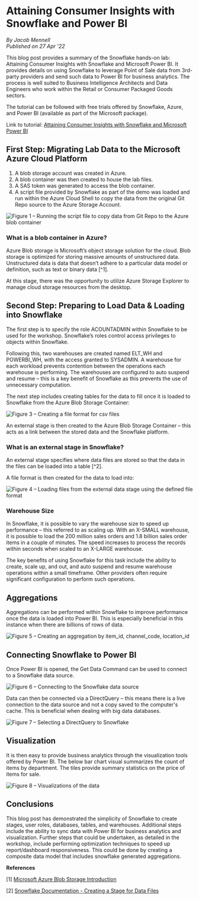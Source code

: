 # Attaining Consumer Insights with Snowflake and Power BI

*By Jacob Mennell*  
*Published on 27 Apr '22*

This blog post provides a summary of the Snowflake hands-on lab: Attaining Consumer Insights with Snowflake and Microsoft Power BI. It provides details on using Snowflake to leverage Point of Sale data from 3rd-party providers and send such data to Power BI for business analytics. The process is well suited to Business Intelligence Architects and Data Engineers who work within the Retail or Consumer Packaged Goods sectors.

The tutorial can be followed with free trials offered by Snowflake, Azure, and Power BI (available as part of the Microsoft package).

Link to tutorial: [Attaining Consumer Insights with Snowflake and Microsoft Power BI](https://quickstarts.snowflake.com/guide/attaining_consumer_insights_with_snowflake_and_microsoft_power_bi/#0)

## First Step: Migrating Lab Data to the Microsoft Azure Cloud Platform

1. A blob storage account was created in Azure.
2. A blob container was then created to house the lab files.
3. A SAS token was generated to access the blob container.
4. A script file provided by Snowflake as part of the demo was loaded and run within the Azure Cloud Shell to copy the data from the original Git Repo source to the Azure Storage Account.

![Figure 1 – Running the script file to copy data from Git Repo to the Azure blob container](https://github.com/jacob-mennell/snowflakeConsumerInsights/assets/67950889/3d3387e7-6b5f-4e8e-b80c-49baf6afea03)

### What is a blob container in Azure?

Azure Blob storage is Microsoft’s object storage solution for the cloud. Blob storage is optimized for storing massive amounts of unstructured data. Unstructured data is data that doesn’t adhere to a particular data model or definition, such as text or binary data [^1].

At this stage, there was the opportunity to utilize Azure Storage Explorer to manage cloud storage resources from the desktop.

## Second Step: Preparing to Load Data & Loading into Snowflake

The first step is to specify the role ACOUNTADMIN within Snowflake to be used for the workshop. Snowflake’s roles control access privileges to objects within Snowflake.

Following this, two warehouses are created named ELT_WH and POWERBI_WH, with the access granted to SYSADMIN. A warehouse for each workload prevents contention between the operations each warehouse is performing. The warehouses are configured to auto suspend and resume – this is a key benefit of Snowflake as this prevents the use of unnecessary computation.

The next step includes creating tables for the data to fill once it is loaded to Snowflake from the Azure Blob Storage Container:

![Figure 3 – Creating a file format for csv files](https://github.com/jacob-mennell/snowflakeConsumerInsights/assets/67950889/e319d7ac-71dd-4add-bdc1-1ac5204b07cc)

An external stage is then created to the Azure Blob Storage Container – this acts as a link between the stored data and the Snowflake platform.

### What is an external stage in Snowflake?

An external stage specifies where data files are stored so that the data in the files can be loaded into a table [^2].

A file format is then created for the data to load into:

![Figure 4 – Loading files from the external data stage using the defined file format](https://github.com/jacob-mennell/snowflakeConsumerInsights/assets/67950889/91a994cb-08de-4269-8027-f075e16b8e92)

### Warehouse Size

In Snowflake, it is possible to vary the warehouse size to speed up performance – this referred to as scaling up. With an X-SMALL warehouse, it is possible to load the 200 million sales orders and 1.8 billion sales order items in a couple of minutes. The speed increases to process the records within seconds when scaled to an X-LARGE warehouse.

The key benefits of using Snowflake for this task include the ability to create, scale up, and out, and auto suspend and resume warehouse operations within a small timeframe. Other providers often require significant configuration to perform such operations.

## Aggregations

Aggregations can be performed within Snowflake to improve performance once the data is loaded into Power BI. This is especially beneficial in this instance when there are billions of rows of data.

![Figure 5 – Creating an aggregation by item_id, channel_code, location_id](https://github.com/jacob-mennell/snowflakeConsumerInsights/assets/67950889/fe8f97e2-6634-4aff-970d-951bde46889e)

## Connecting Snowflake to Power BI

Once Power BI is opened, the Get Data Command can be used to connect to a Snowflake data source.

![Figure 6 – Connecting to the Snowflake data source](https://github.com/jacob-mennell/snowflakeConsumerInsights/assets/67950889/c3f142bf-c846-4952-8cdf-a604fc810d53)

Data can then be connected via a DirectQuery – this means there is a live connection to the data source and not a copy saved to the computer's cache. This is beneficial when dealing with big data databases.

![Figure 7 – Selecting a DirectQuery to Snowflake](https://github.com/jacob-mennell/snowflakeConsumerInsights/assets/67950889/f7202f22-6896-46f5-8bab-eae4b13e32d1)

## Visualization

It is then easy to provide business analytics through the visualization tools offered by Power BI. The below bar chart visual summarizes the count of items by department. The tiles provide summary statistics on the price of items for sale.

![Figure 8 – Visualizations of the data](https://github.com/jacob-mennell/snowflakeConsumerInsights/assets/67950889/ca937382-3b84-43de-bc95-413eb099efc5)

## Conclusions

This blog post has demonstrated the simplicity of Snowflake to create stages, user roles, databases, tables, and warehouses. Additional steps include the ability to sync data with Power BI for business analytics and visualization. Further steps that could be undertaken, as detailed in the workshop, include performing optimization techniques to speed up report/dashboard responsiveness. This could be done by creating a composite data model that includes snowflake generated aggregations.

**References**

[1] [Microsoft Azure Blob Storage Introduction](https://docs.microsoft.com/en-us/azure/storage/blobs/storage-blobs-introduction)

[2] [Snowflake Documentation - Creating a Stage for Data Files](https://docs.snowflake.com/en/user-guide/data-load-s3-create-stage.html)
